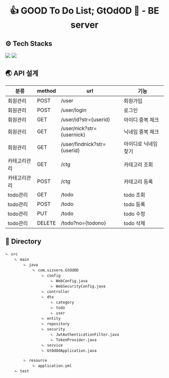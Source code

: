 <div align=center>
  <h1> 👍 GOOD To Do List; GtOdOD 📝 - BE server </h1>
</div>


## ⚙ Tech Stacks
 <img src="https://img.shields.io/badge/Spring Boot-6DB33F?style=for-the-badge&logo=Spring Boot&logoColor=white"> <img src="https://img.shields.io/badge/Spring Security-6DB33F?style=for-the-badge&logo=Spring Security&logoColor=white"> 

## 🌏 API 설계


| 분류     | method | url                         | 기능          |
|--------|--------|-----------------------------|-------------|
| 회원관리   | POST   | /user                       | 회원가입        |
| 회원관리   | POST   | /user/login                 | 로그인         |
| 회원관리   | GET    | /user/id?str={userid}       | 아이디 중복 체크   |
| 회원관리   | GET    | /user/nick?str={usernick}   | 닉네임 중복 체크   |
| 회원관리   | GET    | /user/findnick?str={userid} | 아이디로 닉네임 찾기 |
| 카테고리관리 | GET    | /ctg                        | 카테고리 조회     |
| 카테고리관리 | POST   | /ctg                        | 카테고리 등록     |
| todo관리 | GET    | /todo                       | todo 조회 |
| todo관리 | POST   | /todo                       | todo 등록     |
| todo관리 | PUT    | /todo                       | todo 수정     |
| todo관리 | DELETE | /todo?no={todono}           | todo 삭제     |


## 📂 Directory 


    ㄴ src
        ㄴ main
            ㄴ java
                ㄴ com.sizxero.GtOdOD
                    ㄴ config
                        ㄴ WebConfig.java
                        ㄴ WebSecurityConfig.java
                    ㄴ controller
                    ㄴ dto
                        ㄴ category
                        ㄴ todo
                        ㄴ user
                    ㄴ entity
                    ㄴ repository
                    ㄴ security
                        ㄴ JwtAuthenticationFilter.java
                        ㄴ TokenProvider.java
                    ㄴ service
                    ㄴ GtOdOdApplication.java

            ㄴ resource
                ㄴ application.yml
        ㄴ test